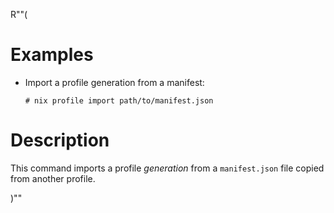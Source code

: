 R""(

# Examples

* Import a profile generation from a manifest:

  ```console
  # nix profile import path/to/manifest.json
  ```

# Description

This command imports a profile *generation* from
a `manifest.json` file copied from another profile.

)""
